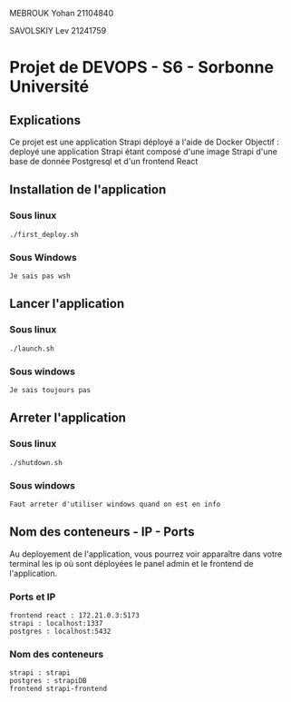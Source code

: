MEBROUK Yohan 21104840

SAVOLSKIY Lev 21241759

# Projet de DEVOPS - S6 - Sorbonne Université

## Explications

Ce projet est une application Strapi déployé a l'aide de Docker
Objectif : deployé une application Strapi étant composé d'une image Strapi
d'une base de donnée Postgresql et d'un frontend React

## Installation de l'application

### Sous linux

    ./first_deploy.sh

### Sous Windows

    Je sais pas wsh

## Lancer l'application

### Sous linux

    ./launch.sh

### Sous windows

    Je sais toujours pas


## Arreter l'application

### Sous linux

    ./shutdown.sh

### Sous windows

    Faut arreter d'utiliser windows quand on est en info


## Nom des conteneurs - IP - Ports 

Au deployement de l'application, vous pourrez voir apparaître 
dans votre terminal les ip où sont déployées le panel admin et le frontend 
de l'application.

### Ports et IP

    frontend react : 172.21.0.3:5173
    strapi : localhost:1337
    postgres : localhost:5432

### Nom des conteneurs

    strapi : strapi
    postgres : strapiDB
    frontend strapi-frontend
